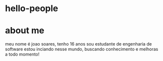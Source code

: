 # hello-people
# about me
meu nome é joao soares, tenho 16 anos sou  estudante de engenharia de software
estou inciando nesse mundo, buscando conhecimento e melhoras a todo momento!
